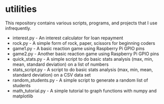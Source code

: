 # utilities

This repository contains various scripts, programs, and projects that I use infrequently.

- interest.py - An interest calculator for loan repayment
- rock.py - A simple form of rock, paper, scissors for beginning coders
- game1.py - A basic reaction game using Raspberry Pi GPIO pins
- game2.py - Another basic reaction game using Raspberry Pi GPIO pins
- quick_stats.py - A simple script to do basic stats analysis (max, min, mean, standard deviation) on a list of numbers
- stats_script.py - A script to do basic stats analysis (max, min, mean, standard deviation) on a CSV data set
- random_students.py - A simple script to generate a random list of students
- math_tutorial.py - A simple tutorial to graph functions with numpy and matplotlib
